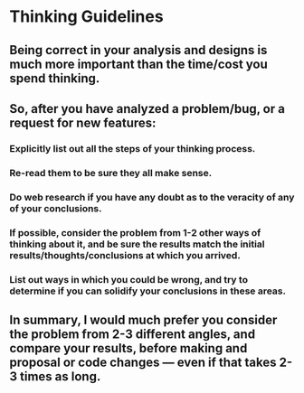 # Thinking Guidelines
## Being correct in your analysis and designs is much more important than the time/cost you spend thinking.
## So, after you have analyzed a problem/bug, or a request for new features:
### Explicitly list out all the steps of your thinking process.
### Re-read them to be sure they all make sense.
### Do web research if you have any doubt as to the veracity of any of your conclusions.
### If possible, consider the problem from 1-2 other ways of thinking about it, and be sure the results match the initial results/thoughts/conclusions at which you arrived.
### List out ways in which you could be wrong, and try to determine if you can solidify your conclusions in these areas.
## In summary, I would much prefer you consider the problem from 2-3 different angles, and compare your results, before making and proposal or code changes — even if that takes 2-3 times as long.

